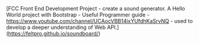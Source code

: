 [FCC Front End Development Project - create a sound generator. A Hello World project with Bootstrap - Useful Programmer guide -https://www.youtube.com/channel/UCAocVBB14ixYUfdhKaSrvNQ - used to develop a deeper understanding of Web API.]
(https://feltpro.github.io/soundboard/)
